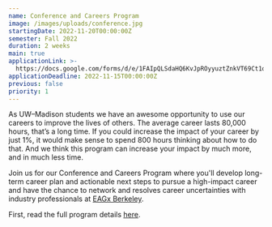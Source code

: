 ```yaml
---
name: Conference and Careers Program
image: /images/uploads/conference.jpg
startingDate: 2022-11-20T00:00:00Z
semester: Fall 2022
duration: 2 weeks
main: true
applicationLink: >-
  https://docs.google.com/forms/d/e/1FAIpQLSdaHQ6KvJpROyyuztZnkVT69Ct1qIIEjEo_Y_qixzdiD0qZSA/viewform
applicationDeadline: 2022-11-15T00:00:00Z
previous: false
priority: 1
---
```


As UW–Madison students we have an awesome opportunity to use our careers to improve the lives of others. The average career lasts 80,000 hours, that’s a long time. If you could increase the impact of your career by just 1%, it would make sense to spend 800 hours thinking about how to do that. And we think this program can increase your impact by much more, and in much less time.

Join us for our Conference and Careers Program where you'll develop long-term career plan and actionable next steps to pursue a high-impact career and have the chance to network and resolves career uncertainties with industry professionals at&nbsp;<a target="_blank" rel="noopener" href="https://www.eaglobal.org/events/eagxberkeley2022/">EAGx Berkeley</a>.

First, read the full program details [here](https://www.notion.so/outreach-handbook/Career-Planning-Program-28f7534cb6e947f0ad896726005215b0).
